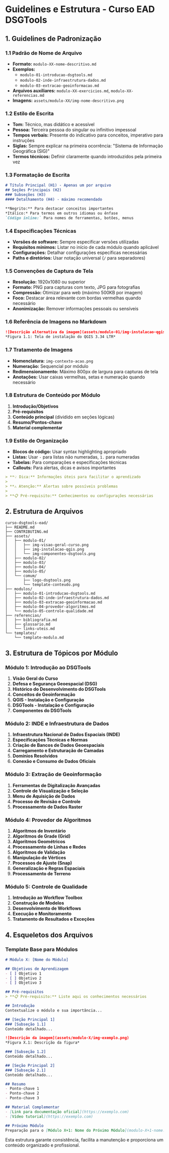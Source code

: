 # Guidelines e Estrutura - Curso EAD DSGTools

## 1. Guidelines de Padronização

### 1.1 Padrão de Nome de Arquivo
- **Formato:** `modulo-XX-nome-descritivo.md`
- **Exemplos:**
  - `modulo-01-introducao-dsgtools.md`
  - `modulo-02-inde-infraestrutura-dados.md`
  - `modulo-03-extracao-geoinformacao.md`
- **Arquivos auxiliares:** `modulo-XX-exercicios.md`, `modulo-XX-referencias.md`
- **Imagens:** `assets/modulo-XX/img-nome-descritivo.png`

### 1.2 Estilo de Escrita
- **Tom:** Técnico, mas didático e acessível
- **Pessoa:** Terceira pessoa do singular ou infinitivo impessoal
- **Tempos verbais:** Presente do indicativo para conceitos, imperativo para instruções
- **Siglas:** Sempre explicar na primeira ocorrência: "Sistema de Informação Geográfica (SIG)"
- **Termos técnicos:** Definir claramente quando introduzidos pela primeira vez

### 1.3 Formatação de Escrita
```markdown
# Título Principal (H1) - Apenas um por arquivo
## Seções Principais (H2)
### Subseções (H3)
#### Detalhamento (H4) - máximo recomendado

**Negrito:** Para destacar conceitos importantes
*Itálico:* Para termos em outros idiomas ou ênfase
`Código inline:` Para nomes de ferramentas, botões, menus
```

### 1.4 Especificações Técnicas
- **Versões de software:** Sempre especificar versões utilizadas
- **Requisitos mínimos:** Listar no início de cada módulo quando aplicável
- **Configurações:** Detalhar configurações específicas necessárias
- **Paths e diretórios:** Usar notação universal (`/` para separadores)

### 1.5 Convenções de Captura de Tela
- **Resolução:** 1920x1080 ou superior
- **Formato:** PNG para capturas com texto, JPG para fotografias
- **Compressão:** Otimizar para web (máximo 500KB por imagem)
- **Foco:** Destacar área relevante com bordas vermelhas quando necessário
- **Anonimização:** Remover informações pessoais ou sensíveis

### 1.6 Referência de Imagens no Markdown
```markdown
![Descrição alternativa da imagem](assets/modulo-01/img-instalacao-qgis.png)
*Figura 1.1: Tela de instalação do QGIS 3.34 LTR*
```

### 1.7 Tratamento de Imagens
- **Nomenclatura:** `img-contexto-acao.png`
- **Numeração:** Sequencial por módulo
- **Redimensionamento:** Máximo 800px de largura para capturas de tela
- **Anotações:** Usar caixas vermelhas, setas e numeração quando necessário

### 1.8 Estrutura de Conteúdo por Módulo
1. **Introdução/Objetivos**
2. **Pré-requisitos**
3. **Conteúdo principal** (dividido em seções lógicas)
4. **Resumo/Pontos-chave**
5. **Material complementar**

### 1.9 Estilo de Organização
- **Blocos de código:** Usar syntax highlighting apropriado
- **Listas:** Usar `-` para listas não numeradas, `1.` para numeradas
- **Tabelas:** Para comparações e especificações técnicas
- **Callouts:** Para alertas, dicas e avisos importantes

```markdown
> **💡 Dica:** Informações úteis para facilitar o aprendizado
> 
> **⚠️ Atenção:** Alertas sobre possíveis problemas
> 
> **📋 Pré-requisito:** Conhecimentos ou configurações necessárias
```

## 2. Estrutura de Arquivos

```
curso-dsgtools-ead/
├── README.md
├── CONTRIBUTING.md
├── assets/
│   ├── modulo-01/
│   │   ├── img-visao-geral-curso.png
│   │   ├── img-instalacao-qgis.png
│   │   └── img-componentes-dsgtools.png
│   ├── modulo-02/
│   ├── modulo-03/
│   ├── modulo-04/
│   ├── modulo-05/
│   └── comum/
│       ├── logo-dsgtools.png
│       └── template-conteudo.png
├── modulos/
│   ├── modulo-01-introducao-dsgtools.md
│   ├── modulo-02-inde-infraestrutura-dados.md
│   ├── modulo-03-extracao-geoinformacao.md
│   ├── modulo-04-provedor-algoritmos.md
│   └── modulo-05-controle-qualidade.md
├── referencias/
│   ├── bibliografia.md
│   ├── glossario.md
│   └── links-uteis.md
└── templates/
    └── template-modulo.md
```

## 3. Estrutura de Tópicos por Módulo

### Módulo 1: Introdução ao DSGTools
1. **Visão Geral do Curso**
2. **Defesa e Segurança Geoespacial (DSG)**
3. **Histórico do Desenvolvimento do DSGTools**
4. **Conceitos de Geoinformação**
5. **QGIS - Instalação e Configuração**
6. **DSGTools - Instalação e Configuração**
7. **Componentes do DSGTools**

### Módulo 2: INDE e Infraestrutura de Dados
1. **Infraestrutura Nacional de Dados Espaciais (INDE)**
2. **Especificações Técnicas e Normas**
3. **Criação de Bancos de Dados Geoespaciais**
4. **Carregamento e Estruturação de Camadas**
5. **Domínios Resolvidos**
6. **Conexão e Consumo de Dados Oficiais**

### Módulo 3: Extração de Geoinformação
1. **Ferramentas de Digitalização Avançadas**
2. **Controle de Visualização e Seleção**
3. **Menu de Aquisição de Dados**
4. **Processo de Revisão e Controle**
5. **Processamento de Dados Raster**

### Módulo 4: Provedor de Algoritmos
1. **Algoritmos de Inventário**
2. **Algoritmos de Grade (Grid)**
3. **Algoritmos Geométricos**
4. **Processamento de Linhas e Redes**
5. **Algoritmos de Validação**
6. **Manipulação de Vértices**
7. **Processos de Ajuste (Snap)**
8. **Generalização e Regras Espaciais**
9. **Processamento de Terreno**

### Módulo 5: Controle de Qualidade
1. **Introdução ao Workflow Toolbox**
2. **Construção de Modelos**
3. **Desenvolvimento de Workflows**
4. **Execução e Monitoramento**
5. **Tratamento de Resultados e Exceções**

## 4. Esqueletos dos Arquivos

### Template Base para Módulos
```markdown
# Módulo X: [Nome do Módulo]

## Objetivos de Aprendizagem
- [ ] Objetivo 1
- [ ] Objetivo 2
- [ ] Objetivo 3

## Pré-requisitos
> **📋 Pré-requisito:** Liste aqui os conhecimentos necessários

## Introdução
Contextualize o módulo e sua importância...

## [Seção Principal 1]
### [Subseção 1.1]
Conteúdo detalhado...

![Descrição da imagem](assets/modulo-X/img-exemplo.png)
*Figura X.1: Descrição da figura*

### [Subseção 1.2]
Conteúdo detalhado...

## [Seção Principal 2]
### [Subseção 2.1]
Conteúdo detalhado...

## Resumo
- Ponto-chave 1
- Ponto-chave 2
- Ponto-chave 3

## Material Complementar
- [Link para documentação oficial](https://exemplo.com)
- [Vídeo tutorial](https://exemplo.com)

## Próximo Módulo
Preparação para o [Módulo X+1: Nome do Próximo Módulo](modulo-X+1-nome.md)
```

Esta estrutura garante consistência, facilita a manutenção e proporciona um conteúdo organizado e profissional.